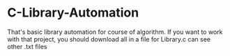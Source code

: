 # C-Library-Automation
That's basic library automation for course of algorithm.
If you want to work with that project, you should download all in a file for Library.c can see other .txt files
